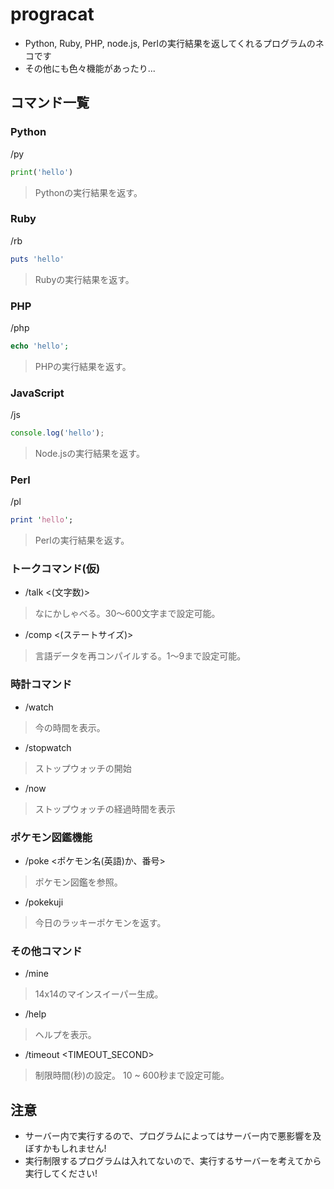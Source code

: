 # progracat
+ Python, Ruby, PHP, node.js, Perlの実行結果を返してくれるプログラムのネコです
+ その他にも色々機能があったり...

## コマンド一覧

### Python

/py
```py
print('hello')
```
> Pythonの実行結果を返す。


### Ruby

/rb
```rb
puts 'hello'
```
> Rubyの実行結果を返す。


### PHP

/php
```php
echo 'hello';
```
> PHPの実行結果を返す。


### JavaScript

/js
```js
console.log('hello');
```
> Node.jsの実行結果を返す。


### Perl

/pl
```pl
print 'hello';
```
> Perlの実行結果を返す。


### トークコマンド(仮)

* /talk <(文字数)>
> なにかしゃべる。30～600文字まで設定可能。

* /comp <(ステートサイズ)>
> 言語データを再コンパイルする。1～9まで設定可能。

### 時計コマンド

* /watch
> 今の時間を表示。

* /stopwatch
> ストップウォッチの開始

* /now
> ストップウォッチの経過時間を表示

### ポケモン図鑑機能

* /poke <ポケモン名(英語)か、番号>
> ポケモン図鑑を参照。

* /pokekuji
> 今日のラッキーポケモンを返す。


### その他コマンド

* /mine
> 14x14のマインスイーパー生成。

* /help
> ヘルプを表示。

* /timeout <TIMEOUT_SECOND>
> 制限時間(秒)の設定。 10 ~ 600秒まで設定可能。


## 注意
+ サーバー内で実行するので、プログラムによってはサーバー内で悪影響を及ぼすかもしれません!
+ 実行制限するプログラムは入れてないので、実行するサーバーを考えてから実行してください!
